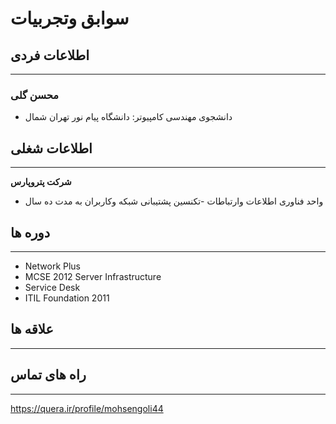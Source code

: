# سوابق وتجربیات
## اطلاعات فردی 
---
### محسن گلی
+ دانشجوی مهندسی کامپیوتر:  دانشگاه پیام نور تهران شمال 

## اطلاعات شغلی
---
**شرکت پتروپارس**
* واحد فناوری اطلاعات وارتباطات
    -تکنسین پشتیبانی شبکه وکاربران به مدت ده سال 

## دوره ها
--- 
* Network Plus
* MCSE 2012 Server Infrastructure 
* Service Desk 
* ITIL Foundation 2011
## علاقه ها
---

## راه های تماس
---
https://quera.ir/profile/mohsengoli44
